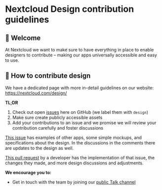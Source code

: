 <!--
 - SPDX-FileCopyrightText: 2022 Nextcloud GmbH and Nextcloud contributors
 - SPDX-License-Identifier: AGPL-3.0-or-later
-->
# Nextcloud Design contribution guidelines

## 👋 Welcome

At Nextcloud we want to make sure to have everything in place to enable designers to contribute – making our apps universally accessible and easy to use.

## 🚢 How to contribute design

We have a dedicated page with more in-detail guidelines on our website: 
https://nextcloud.com/design/

**TL;DR**

1. Check out open [issues](https://github.com/nextcloud/server/issues) here on GitHub (we label them with `design`)
2. Make sure create publicly accessible assets 
3. Add your contributions to an issue and we promise we will review your contribution carefully and foster discussions

[This issue](https://github.com/nextcloud/desktop/issues/877) has examples of other apps, some simple mockups, and specifications about the design. In the discussions in the comments there are updates to the design as well.

[This pull request](https://github.com/nextcloud/desktop/pull/1565) by a developer has the implementation of that issue, the changes they made, and more design discussions and adjustments.

**We encourage you to:**

- Get in touch with the team by joining our [public Talk channel](https://cloud.nextcloud.com/call/gqff69i8)
